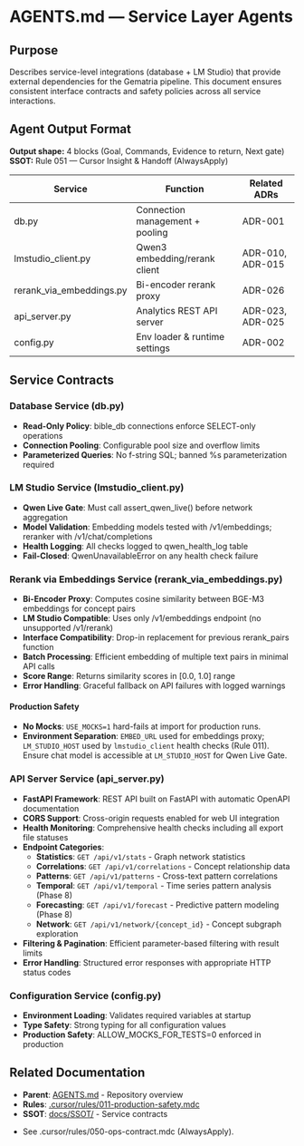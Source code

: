 # AGENTS.md — Service Layer Agents

## Purpose

Describes service-level integrations (database + LM Studio) that provide external dependencies for the Gematria pipeline. This document ensures consistent interface contracts and safety policies across all service interactions.

## Agent Output Format

**Output shape:** 4 blocks (Goal, Commands, Evidence to return, Next gate)
**SSOT:** Rule 051 — Cursor Insight & Handoff (AlwaysApply)

| Service                  | Function                        | Related ADRs     |
| ------------------------ | ------------------------------- | ---------------- |
| db.py                    | Connection management + pooling | ADR-001          |
| lmstudio_client.py       | Qwen3 embedding/rerank client   | ADR-010, ADR-015 |
| rerank_via_embeddings.py | Bi-encoder rerank proxy         | ADR-026          |
| api_server.py            | Analytics REST API server       | ADR-023, ADR-025 |
| config.py                | Env loader & runtime settings   | ADR-002          |

## Service Contracts

### Database Service (db.py)

- **Read-Only Policy**: bible_db connections enforce SELECT-only operations
- **Connection Pooling**: Configurable pool size and overflow limits
- **Parameterized Queries**: No f-string SQL; banned %s parameterization required

### LM Studio Service (lmstudio_client.py)

- **Qwen Live Gate**: Must call assert_qwen_live() before network aggregation
- **Model Validation**: Embedding models tested with /v1/embeddings; reranker with /v1/chat/completions
- **Health Logging**: All checks logged to qwen_health_log table
- **Fail-Closed**: QwenUnavailableError on any health check failure

### Rerank via Embeddings Service (rerank_via_embeddings.py)

- **Bi-Encoder Proxy**: Computes cosine similarity between BGE-M3 embeddings for concept pairs
- **LM Studio Compatible**: Uses only /v1/embeddings endpoint (no unsupported /v1/rerank)
- **Interface Compatibility**: Drop-in replacement for previous rerank_pairs function
- **Batch Processing**: Efficient embedding of multiple text pairs in minimal API calls
- **Score Range**: Returns similarity scores in [0.0, 1.0] range
- **Error Handling**: Graceful fallback on API failures with logged warnings

#### Production Safety

- **No Mocks**: `USE_MOCKS=1` hard-fails at import for production runs.
- **Environment Separation**: `EMBED_URL` used for embeddings proxy; `LM_STUDIO_HOST` used by `lmstudio_client` health checks (Rule 011). Ensure chat model is accessible at `LM_STUDIO_HOST` for Qwen Live Gate.

### API Server Service (api_server.py)

- **FastAPI Framework**: REST API built on FastAPI with automatic OpenAPI documentation
- **CORS Support**: Cross-origin requests enabled for web UI integration
- **Health Monitoring**: Comprehensive health checks including all export file statuses
- **Endpoint Categories**:
  - **Statistics**: `GET /api/v1/stats` - Graph network statistics
  - **Correlations**: `GET /api/v1/correlations` - Concept relationship data
  - **Patterns**: `GET /api/v1/patterns` - Cross-text pattern correlations
  - **Temporal**: `GET /api/v1/temporal` - Time series pattern analysis (Phase 8)
  - **Forecasting**: `GET /api/v1/forecast` - Predictive pattern modeling (Phase 8)
  - **Network**: `GET /api/v1/network/{concept_id}` - Concept subgraph exploration
- **Filtering & Pagination**: Efficient parameter-based filtering with result limits
- **Error Handling**: Structured error responses with appropriate HTTP status codes

### Configuration Service (config.py)

- **Environment Loading**: Validates required variables at startup
- **Type Safety**: Strong typing for all configuration values
- **Production Safety**: ALLOW_MOCKS_FOR_TESTS=0 enforced in production

## Related Documentation

- **Parent**: [AGENTS.md](../AGENTS.md) - Repository overview
- **Rules**: [.cursor/rules/011-production-safety.mdc](../../.cursor/rules/011-production-safety.mdc)
- **SSOT**: [docs/SSOT/](../../docs/SSOT/) - Service contracts
* See .cursor/rules/050-ops-contract.mdc (AlwaysApply).
